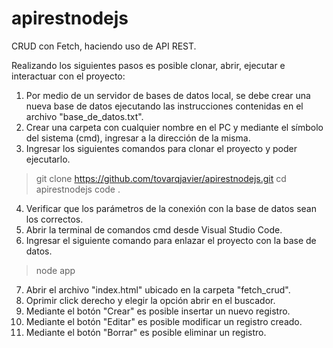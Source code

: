 # apirestnodejs
CRUD con Fetch, haciendo uso de API REST.

Realizando los siguientes pasos es posible clonar, abrir, ejecutar e interactuar con el proyecto:

1. Por medio de un servidor de bases de datos local, se debe crear una nueva base de datos 
ejecutando las instrucciones contenidas en el archivo "base_de_datos.txt".
2. Crear una carpeta con cualquier nombre en el PC y mediante el símbolo del sistema (cmd), 
ingresar a la dirección de la misma.
3. Ingresar los siguientes comandos para clonar el proyecto y poder ejecutarlo.
> git clone https://github.com/tovarqjavier/apirestnodejs.git
>	cd apirestnodejs
>	code .
4. Verificar que los parámetros de la conexión con la base de datos sean los correctos.
5. Abrir la terminal de comandos cmd desde Visual Studio Code.
6. Ingresar el siguiente comando para enlazar el proyecto con la base de datos.
> node app
7. Abrir el archivo "index.html" ubicado en la carpeta "fetch_crud".
8. Oprimir click derecho y elegir la opción abrir en el buscador.
9. Mediante el botón "Crear" es posible insertar un nuevo registro.
10. Mediante el botón "Editar" es posible modificar un registro creado.
11. Mediante el botón "Borrar" es posible eliminar un registro.

